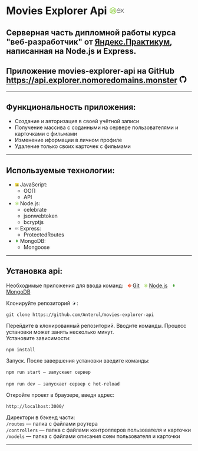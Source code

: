 # Movies Explorer Api <img src="https://raw.githubusercontent.com/devicons/devicon/1119b9f84c0290e0f0b38982099a2bd027a48bf1/icons/nodejs/nodejs-original.svg" alt="Node.js" style="width: 20px;"/><img src="https://raw.githubusercontent.com/devicons/devicon/1119b9f84c0290e0f0b38982099a2bd027a48bf1/icons/express/express-original.svg" alt="Express" style="width: 20px;"/>

## Серверная часть дипломной работы курса "веб-разработчик" от [Яндекс.Практикум](https://practicum.yandex.ru/), написанная на Node.js и Express.

## Приложение **movies-explorer-api** на GitHub <https://api.explorer.nomoredomains.monster> <img src="https://raw.githubusercontent.com/devicons/devicon/1119b9f84c0290e0f0b38982099a2bd027a48bf1/icons/github/github-original.svg" alt="GitHub" width="20px"/>

---

## Функциональность приложения:

- Создание и авторизация в своей учётной записи
- Получение массива с соданными на сервере пользователями и карточками с фильмами
- Изменение иформации в личном профиле
- Удаление только своих карточек с фильмами

---

## Используемые технологии:

- <img src="https://raw.githubusercontent.com/devicons/devicon/1119b9f84c0290e0f0b38982099a2bd027a48bf1/icons/javascript/javascript-original.svg" alt="Javascript" width="10px"/> JavaScript:
  - ООП
  - API
- <img src="https://raw.githubusercontent.com/devicons/devicon/1119b9f84c0290e0f0b38982099a2bd027a48bf1/icons/nodejs/nodejs-original.svg" alt="React" width="10px"/> Node.js:
  - celebrate
  - jsonwebtoken
  - bcryptjs
- <img src="https://raw.githubusercontent.com/devicons/devicon/1119b9f84c0290e0f0b38982099a2bd027a48bf1/icons/express/express-original.svg" alt="React" width="10px"/> Express:
  - ProtectedRoutes
- <img src="https://raw.githubusercontent.com/devicons/devicon/1119b9f84c0290e0f0b38982099a2bd027a48bf1/icons/mongodb/mongodb-original.svg" alt="MongoDB" width="10px"/> MongoDB:
  - Mongoose

---

## Установка api:

Необходимые приложения для ввода команд: &nbsp; <img src="https://raw.githubusercontent.com/devicons/devicon/1119b9f84c0290e0f0b38982099a2bd027a48bf1/icons/git/git-original.svg" alt="Git" width="10px"/> [Git](https://git-scm.com/download/win) &nbsp; <img src="https://raw.githubusercontent.com/devicons/devicon/1119b9f84c0290e0f0b38982099a2bd027a48bf1/icons/nodejs/nodejs-original.svg" alt="Node.js" width="10px"/> [Node.js](https://nodejs.org/ru/) &nbsp; <img src="https://raw.githubusercontent.com/devicons/devicon/1119b9f84c0290e0f0b38982099a2bd027a48bf1/icons/mongodb/mongodb-original.svg" alt="MongoDB" width="10px"/> [MongoDB](https://mongodb.prakticum-team.ru/try/download/community)

Клонируйте репозиторий <img src="https://raw.githubusercontent.com/devicons/devicon/1119b9f84c0290e0f0b38982099a2bd027a48bf1/icons/bash/bash-original.svg" alt="Bash" width="10px"/> :

    git clone https://github.com/Anterul/movies-explorer-api

Перейдите в клонированный репозиторий. Вводите команды. Процесс установки может занять несколько минут.  
Установите зависимости:

    npm install

Запуск. После завершения установки введите команды:

    npm run start — запускает сервер

    npm run dev — запускает сервер с hot-reload

Откройте проект в браузере, введя адрес:

    http://localhost:3000/

Директори в бэкенд части:  
`/routes` — папка с файлами роутера  
`/controllers` — папка с файлами контроллеров пользователя и карточки  
`/models` — папка с файлами описания схем пользователя и карточки

---
